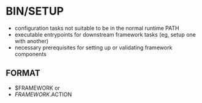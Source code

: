 # BIN/SETUP
- configuration tasks not suitable to be in the normal runtime PATH
- executable entrypoints for downstream framework tasks (eg, setup one with another)
- necessary prerequisites for setting up or validating framework components

## FORMAT
- $FRAMEWORK
or
- $FRAMEWORK.$ACTION